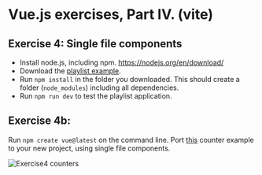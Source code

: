 # Vue.js exercises, Part IV. (vite)

## Exercise 4: Single file components

- Install node.js, including npm. https://nodejs.org/en/download/ 
- Download the [playlist example](../../../examples/js/vue_vite/playlist-vite).
- Run `npm install` in the folder you downloaded. This should create a folder (`node_modules`) including all dependencies.
- Run `npm run dev` to test the playlist application.

## Exercise 4b: 

Run `npm create vue@latest` on the command line.
Port [this](../../../examples/js/vue2/counters) counter example to your new project, using single file components.

![Exercise4 counters](images/exercise4.png)
